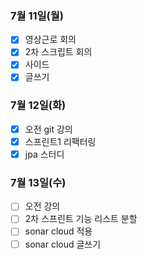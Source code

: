 ### 7월 11일(월)
- [x] 영상근로 회의
- [x] 2차 스크립트 회의
- [x] 사이드
- [x] 글쓰기

### 7월 12일(화)
- [x] 오전 git 강의
- [x] 스프린트1 리팩터링
- [x] jpa 스터디

### 7월 13일(수)
- [ ] 오전 강의
- [ ] 2차 스프린트 기능 리스트 분할
- [ ] sonar cloud 적용
- [ ] sonar cloud 글쓰기
